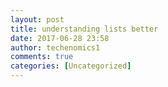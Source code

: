 ```yaml
---
layout: post
title: understanding lists better
date: 2017-06-28 23:58
author: techenomics1
comments: true
categories: [Uncategorized]
---
```

